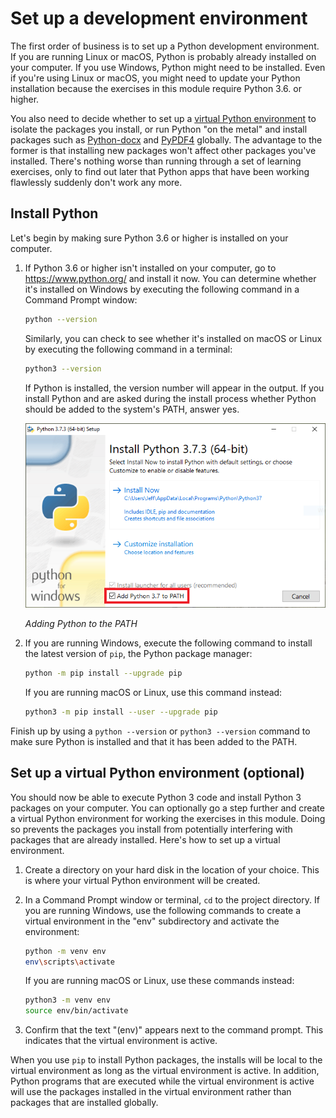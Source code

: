 # Set up a development environment

The first order of business is to set up a Python development environment. If you are running Linux or macOS, Python is probably already installed on your computer. If you use Windows, Python might need to be installed. Even if you're using Linux or macOS, you might need to update your Python installation because the exercises in this module require Python 3.6. or higher.

You also need to decide whether to set up a [virtual Python environment](https://docs.python.org/3/library/venv.html) to isolate the packages you install, or run Python "on the metal" and install packages such as [Python-docx](https://python-docx.readthedocs.io/en/latest/) and [PyPDF4](https://pypi.org/project/PyPDF4/) globally. The advantage to the former is that installing new packages won't affect other packages you've installed. There's nothing worse than running through a set of learning exercises, only to find out later that Python apps that have been working flawlessly suddenly don't work any more.

## Install Python

Let's begin by making sure Python 3.6 or higher is installed on your computer.

1. If Python 3.6 or higher isn't installed on your computer, go to https://www.python.org/ and install it now. You can determine whether it's installed on Windows by executing the following command in a Command Prompt window:

	```bash
	python --version
	```

	Similarly, you can check to see whether it's installed on macOS or Linux by executing the following command in a terminal:

	```bash
	python3 --version
	```

	If Python is installed, the version number will appear in the output. If you install Python and are asked during the install process whether Python should be added to the system's PATH, answer yes.

	![Adding Python to the PATH](media/add-to-path.png)

	_Adding Python to the PATH_

1. If you are running Windows, execute the following command to install the latest version of `pip`, the Python package manager:

	```bash
	python -m pip install --upgrade pip
	```

	If you are running macOS or Linux, use this command instead:

	```bash
	python3 -m pip install --user --upgrade pip
	```

Finish up by using a `python --version` or `python3 --version` command to make sure Python is installed and that it has been added to the PATH.

## Set up a virtual Python environment (optional)

You should now be able to execute Python 3 code and install Python 3 packages on your computer. You can optionally go a step further and create a virtual Python environment for working the exercises in this module. Doing so prevents the packages you install from potentially interfering with packages that are already installed. Here's how to set up a virtual environment.

1. Create a directory on your hard disk in the location of your choice. This is where your virtual Python environment will be created.

1. In a Command Prompt window or terminal, `cd` to the project directory. If you are running Windows, use the following commands to create a virtual environment in the "env" subdirectory and activate the environment:

	```bash
	python -m venv env
	env\scripts\activate
	```

	If you are running macOS or Linux, use these commands instead:

	```bash
	python3 -m venv env
	source env/bin/activate
	```

1. Confirm that the text "(env)" appears next to the command prompt. This indicates that the virtual environment is active.

When you use `pip` to install Python packages, the installs will be local to the virtual environment as long as the virtual environment is active. In addition, Python programs that are executed while the virtual environment is active will use the packages installed in the virtual environment rather than packages that are installed globally.